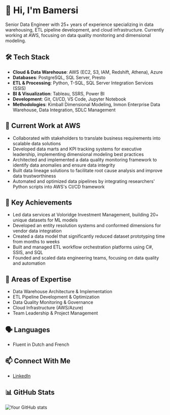 # 👋 Hi, I'm Bamersi

Senior Data Engineer with 25+ years of experience specializing in data warehousing, ETL pipeline development, and cloud infrastructure. Currently working at AWS, focusing on data quality monitoring and dimensional modeling.

## 🛠 Tech Stack
- **Cloud & Data Warehouse**: AWS (EC2, S3, IAM, Redshift, Athena), Azure
- **Databases**: PostgreSQL, SQL Server, Presto
- **ETL & Processing**: Python, T-SQL, SQL Server Integration Services (SSIS)
- **BI & Visualization**: Tableau, SSRS, Power BI
- **Development**: Git, CI/CD, VS Code, Jupyter Notebook
- **Methodologies**: Kimball Dimensional Modeling, Inmon Enterprise Data Warehouse,  Data Integration, SDLC Management

## 🔭 Current Work at AWS
- Collaborated with stakeholders to translate business requirements into scalable data solutions
- Developed data marts and KPI tracking systems for executive leadership, implementing dimensional modeling best practices
- Architected and implemented a data quality monitoring framework to identify data anomalies and ensure data integrity
- Built data lineage solutions to facilitate root cause analysis and improve data trustworthiness
- Automated and optimized data pipelines by integrating researchers' Python scripts into AWS's CI/CD framework

## 💼 Key Achievements
- Led data services at Voloridge Investment Management, building 20+ unique datasets for ML models
- Developed an entity resolution systems and conformed dimensions for vendor data integration
- Created a data model that significantly reduced dataset prototyping time from months to weeks
- Built and managed ETL workflow orchestration platforms using C#, SSIS, and SQL
- Founded and scaled data engineering teams, focusing on data quality and automation

## 🌱 Areas of Expertise
- Data Warehouse Architecture & Implementation
- ETL Pipeline Development & Optimization
- Data Quality Monitoring & Governance
- Cloud Infrastructure (AWS/Azure)
- Team Leadership & Project Management

## 🗣 Languages
- Fluent in Dutch and French

## 📫 Connect With Me
- [LinkedIn](www.linkedin.com/in/bamersi)

## 📊 GitHub Stats
![Your GitHub stats](https://github-readme-stats.vercel.app/api?username=bamersi&show_icons=true&theme=radical)
